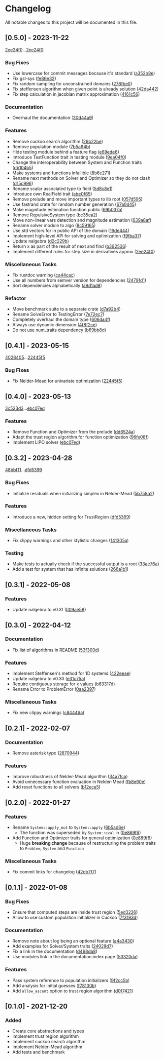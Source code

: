 # Changelog
All notable changes to this project will be documented in this file.

## [0.5.0] - 2023-11-22

[2ee24f0](2ee24f06175bcf8796390c7d2a0f199cbd555424)...[2ee24f0](2ee24f06175bcf8796390c7d2a0f199cbd555424)

### Bug Fixes

- Use lowercase for commit messages because it's standard ([a352b8e](../../commit/a352b8e3204d9474fb6fb1ab29a9f9b71eecaef8))
- Fix gsl-sys ([fe86e32](../../commit/fe86e321286e5197a988cd38643f652e5f652940))
- Fix random sampling for unconstrained domains ([278fbe0](../../commit/278fbe0db900f2b51f7b2af4831257b6673b2c3b))
- Fix steffensen algorithm when given point is already solution ([42da442](../../commit/42da442259617b8ef703c34e6729670f02052efb))
- Fix step calculation in jacobian matrix approximation ([4161c56](../../commit/4161c563c88bcac36af7fe472d33e69e6fc9b697))

### Documentation

- Overhaul the documentation ([30d44a9](../../commit/30d44a9987fa43d9d1e847e561c8a1ab27ef4619))

### Features

- Remove cuckoo search algorithm ([29b22be](../../commit/29b22be73b685ebc1214524b8ca47ee509d80b26))
- Remove population module ([7b5a64b](../../commit/7b5a64b5cec39c9de36dd5c6ac7126b04cab8583))
- Hide testing module behind a feature flag ([e69ede6](../../commit/e69ede63c13cdb288a8f05aa8d70b57f963d871c))
- Introduce TestFunction trait in testing module ([9ea04f0](../../commit/9ea04f0a9b913ed0932fe4765f1e1bc0e00269c2))
- Change the interoperability between System and Function traits ([db104b5](../../commit/db104b5dced03f917b04df88746130638e6c7c5e))
- Make systems and functions infallible ([8b6c271](../../commit/8b6c271d52869427658dca4fc1dfadc2ca8f5034))
- Rename next methods on Solver and Optimizer so they do not clash ([d15c996](../../commit/d15c996786065c385146a1e80fa2472178fa114b))
- Rename scalar associated type to field ([5d8c8e1](../../commit/5d8c8e1453209a0bb65dcaaba31445c4568cf53e))
- Introduce own RealField trait ([abe0f65](../../commit/abe0f65939e7a2b5900cf8df8365f9e1ca30ead0))
- Remove prelude and move important types to lib root ([057d595](../../commit/057d5955da58c81a3856bb49543b25bb520aae12))
- Use fastrand crate for random number generation ([67a0d45](../../commit/67a0d454f9694d7b37ac1b83357013f2644db823))
- Make magnitude estimation function public ([69b037a](../../commit/69b037a810d670dbf01ec90efa7d77518a1bfc45))
- Remove RepulsiveSystem type ([bc35ea2](../../commit/bc35ea223b3b0cc892f1c10251c811d5833e20a1))
- Move non-linear vars detection and magnitude estimation ([639a8af](../../commit/639a8afc6ad9094ea28903cff82624829b74eb1d))
- Rename solver module to algo ([8c59165](../../commit/8c591659c59ca8ae017cbe49c5d8ddfaac20c10a))
- Use std vectors for in public API of the domain ([16de444](../../commit/16de4449fffb582898ffb7497d40a04799a599da))
- Implement high-level API for solving and optimization ([f9fba37](../../commit/f9fba37724bf327a7e5894bb6dd8a4f8e608d468))
- Update nalgebra ([d2c229b](../../commit/d2c229b1f5cfda5ca891b1c4ae11f71b9f320362))
- Return x as part of the result of next and find ([b392536](../../commit/b392536a8ac40ad5bffcb6f8749af87eb740ae5c))
- Implement different rules for step size in derivatives approx ([2ee24f0](../../commit/2ee24f06175bcf8796390c7d2a0f199cbd555424))

### Miscellaneous Tasks

- Fix rustdoc warning ([ca44cac](../../commit/ca44cac1c5bce5e2911bf76671aecdf047bbc30c))
- Use all numbers from semver version for dependencies ([24791d1](../../commit/24791d1116bd8fd276e70653b5cb7ea6ad6bf6d6))
- Sort dependencies alphabetically ([a9d1ad9](../../commit/a9d1ad926ba302acddcf27546ffbebaf6e30eb46))

### Refactor

- Move benchmark suite to a separate crate ([d7a92b4](../../commit/d7a92b456f68906c71cfc1533d7782627aa89d10))
- Rename SolveError to TestingError ([7e72ec7](../../commit/7e72ec7af8a2e25c9d0a4c866dd934db01c9c68b))
- Completely overhaul the domain type ([606da4f](../../commit/606da4f7d1117bffe2908076f01ef0bb424ebc89))
- Always use dynamic dimension ([4f8f2ce](../../commit/4f8f2ce941858024bd7acb5e2354bb4601179a4a))
- Do not use num_traits dependency ([b69bb8d](../../commit/b69bb8de60e794ca574fa3f4d24076f7f5dd58b9))

## [0.4.1] - 2023-05-15

[4028405](40284050177ba91fdea9683492cace42e13d8816)...[22445f5](22445f5b5db537edfa52b9839621a422fe32d78b)

### Bug Fixes

- Fix Nelder-Mead for univariate optimization ([22445f5](../../commit/22445f5b5db537edfa52b9839621a422fe32d78b))

## [0.4.0] - 2023-05-13

[3c523d3](3c523d36da132643bda75ec7ac663782a1721b86)...[ebc07ed](ebc07ed09b39c4a0103b01d5e74920632453c1c7)

### Features

- Remove Function and Optimizer from the prelude ([dd6524a](../../commit/dd6524a3e18f6a4a1539134931e7d1f845c16d5e))
- Adapt the trust region algorithm for function optimization ([96fe08f](../../commit/96fe08f5c85b8535d6514e2ab3095820c1ca4686))
- Implement LIPO solver ([ebc07ed](../../commit/ebc07ed09b39c4a0103b01d5e74920632453c1c7))

## [0.3.2] - 2023-04-28

[48bbf11](48bbf11afd3237d0984755c74968920ce52c0cd9)...[dfd5399](dfd5399806e919598c452bf233153bcaea983ac2)

### Bug Fixes

- Initialize residuals when initializing simplex in Nelder-Mead ([5b758a2](../../commit/5b758a2979eb8fd9e52a067b5d9ea92ce985b0bf))

### Features

- Introduce a new, hidden setting for TrustRegion ([dfd5399](../../commit/dfd5399806e919598c452bf233153bcaea983ac2))

### Miscellaneous Tasks

- Fix clippy warnings and other stylistic changes ([141305a](../../commit/141305a5de990f04c07a0f764e7b34a902b4d347))

### Testing

- Make tests to actually check if the successful output is a root ([33ae76a](../../commit/33ae76a7fb741a88f21e8b9c35d87283ef351a9b))
- Add a test for system that has infinite solutions ([266a1b1](../../commit/266a1b17894002f48958df19eef5c94633d02e2d))

## [0.3.1] - 2022-05-08

### Features

- Update nalgebra to v0.31 ([009ae58](../../commit/009ae580e811ab192b6987e85a8a0ff0acca1493))

## [0.3.0] - 2022-04-12

### Documentation

- Fix list of algorithms in README ([53f300d](../../commit/53f300d3dc50fa4f19a682fecf3b30899ba6e939))

### Features

- Implement Steffensen's method for 1D systems ([422eeae](../../commit/422eeae025bc86cab61deb086b0ffaae83c1f393))
- Update nalgebra to v0.30 ([e31c75a](../../commit/e31c75ac2734a0a81d439dc5544798b02f2c1123))
- Require contiguous storage for x values ([b63317d](../../commit/b63317d7b02f84c8b6a63eb80cd5145e67b07322))
- Rename Error to ProblemError ([0aa2397](../../commit/0aa2397fb78fbf0ac606d3f28caf96d3bca683b3))

### Miscellaneous Tasks

- Fix new clippy warnings ([c84446a](../../commit/c84446ad273c556600ccc27417c0f78694bcc1ca))

## [0.2.1] - 2022-02-07

### Documentation

- Remove asterisk typo ([2870944](../../commit/2870944578dc605c7e0443acc9da8ee8e8b0850f))

### Features

- Improve robustness of Nelder-Mead algorithm ([34a7fca](../../commit/34a7fca846e2b18e09a6b182a54a23aeefa087f1))
- Avoid unnecessary function evaluation in Nelder-Mead ([fb8e90e](../../commit/fb8e90ea85bc6a9fd758f2e8513c139f65d794e4))
- Add reset functions to all solvers ([b12eca5](../../commit/b12eca5ae452038f5efb377a7523f720da9fcf85))

## [0.2.0] - 2022-01-27

### Features

- Rename `System::apply_mut` to `System::apply` ([6b5ad6e](../../commit/6b5ad6ec5e7b1e94c3dd8f511df5bfea01db916f))
  - The function was superseded by `System::eval` in ([0e869f6](../../commit/0e869f656852369ed47f23aff76f04d56d62620d))
- Add Function and Optimizer traits for general optimization ([0e869f6](../../commit/0e869f656852369ed47f23aff76f04d56d62620d))
  - Huge **breaking change** because of restructuring the problem traits to `Problem`, `System` and `Function`

### Miscellaneous Tasks

- Fix commit links for changelog ([42db7f7](../../commit/42db7f794fa232c1df057da3844a01e357e05431))

## [0.1.1] - 2022-01-08

### Bug Fixes

- Ensure that computed steps are inside trust region ([5ed3226](../../commit/5ed32266efe2fcf2e0e3b58335e3d00fe80e3310))
- Allow to use custom population initializer in Cuckoo ([7f3193d](../../commit/7f3193d4c092e1f7c2864c6bc2fb3590b3ebce58))

### Documentation

- Remove note about log being an optional feature ([a4a3430](../../commit/a4a3430a5ee0d30fceba3b9bcce8ff2265e7e109))
- Add examples for Solver/System traits ([24028d7](../../commit/24028d7b276ead14af4742176ab60f75bdb216b6))
- Fix a link in the documentation ([d498da8](../../commit/d498da80003bfda43512777d3c3b83a07d175396))
- Use modules link in the documentation index page ([53320da](../../commit/53320da28857197cec5e9d5a3fdd94bd6f778753))

### Features

- Pass system reference to population initializers ([9f2cc5b](../../commit/9f2cc5bc3ab7e111b21c9013cf9bf2df2f74a70f))
- Add analysis for initial guesses ([f78130b](../../commit/f78130b751024d334a0c1b90600283d537f2bc9e))
- Add `allow_ascent` option to trust region algorithm ([d0f7421](../../commit/d0f74211df8c45967db05fc2c95c35071bbeaf5a))

## [0.1.0] - 2021-12-20

### Added

- Create core abstractions and types
- Implement trust region algorithm
- Implement cuckoo search algorithm
- Implement Nelder-Mead algorithm
- Add tests and benchmark
